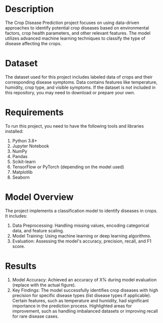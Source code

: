 # Description
The Crop Disease Prediction project focuses on using data-driven approaches to identify potential crop diseases based on environmental factors, crop health parameters, and other relevant features. The model utilizes advanced machine learning techniques to classify the type of disease affecting the crops.

# Dataset
The dataset used for this project includes labeled data of crops and their corresponding disease symptoms.
Data contains features like temperature, humidity, crop type, and visible symptoms.
If the dataset is not included in this repository, you may need to download or prepare your own.

# Requirements
To run this project, you need to have the following tools and libraries installed:
1. Python 3.8+
2. Jupyter Notebook
3. NumPy
4. Pandas
5. Scikit-learn
6. TensorFlow or PyTorch (depending on the model used)
7. Matplotlib
8. Seaborn

# Model Overview
The project implements a classification model to identify diseases in crops. It includes:
1. Data Preprocessing: Handling missing values, encoding categorical data, and feature scaling.
2. Model Training: Using machine learning or deep learning algorithms.
3. Evaluation: Assessing the model's accuracy, precision, recall, and F1 score.

# Results
1. Model Accuracy: Achieved an accuracy of X% during model evaluation (replace with the actual figure).
2. Key Findings:
The model successfully identifies crop diseases with high precision for specific disease types (list disease types if applicable).
Certain features, such as temperature and humidity, had significant importance in the prediction process.
Highlighted areas for improvement, such as handling imbalanced datasets or improving recall for rare disease cases.

